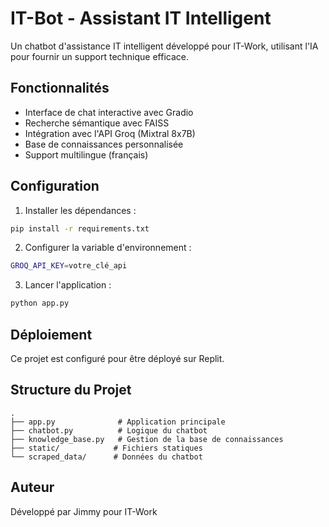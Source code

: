 # IT-Bot - Assistant IT Intelligent

Un chatbot d'assistance IT intelligent développé pour IT-Work, utilisant l'IA pour fournir un support technique efficace.

## Fonctionnalités

- Interface de chat interactive avec Gradio
- Recherche sémantique avec FAISS
- Intégration avec l'API Groq (Mixtral 8x7B)
- Base de connaissances personnalisée
- Support multilingue (français)

## Configuration

1. Installer les dépendances :
```bash
pip install -r requirements.txt
```

2. Configurer la variable d'environnement :
```bash
GROQ_API_KEY=votre_clé_api
```

3. Lancer l'application :
```bash
python app.py
```

## Déploiement

Ce projet est configuré pour être déployé sur Replit.

## Structure du Projet

```
.
├── app.py              # Application principale
├── chatbot.py          # Logique du chatbot
├── knowledge_base.py   # Gestion de la base de connaissances
├── static/            # Fichiers statiques
└── scraped_data/      # Données du chatbot
```

## Auteur

Développé par Jimmy pour IT-Work
